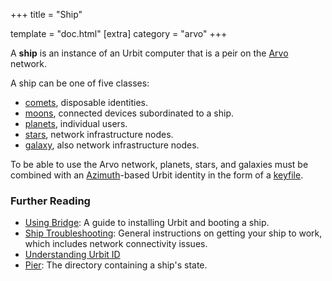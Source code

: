 +++
title = "Ship"

template = "doc.html"
[extra]
category = "arvo"
+++

A **ship** is an instance of an Urbit computer that is a peir on the [Arvo](/docs/glossary/arvo) network.

A ship can be one of five classes:

- [comets](/docs/glossary/comet), disposable identities.
- [moons](/docs/glossary/moon), connected devices subordinated to a ship.
- [planets](/docs/glossary/planet), individual users.
- [stars](/docs/glossary/star), network infrastructure nodes.
- [galaxy](/docs/glossary/galaxy), also network infrastructure nodes.

To be able to use the Arvo network, planets, stars, and galaxies must be combined with an [Azimuth](/docs/glossary/azimuth)-based Urbit identity in the form of a [keyfile](/docs/glossary/keyfile).

### Further Reading

- [Using Bridge](/getting-started/): A guide to installing Urbit and booting a ship.
- [Ship Troubleshooting](/using/os/ship-troubleshooting): General instructions on getting your ship to work, which includes network connectivity issues.
- [Understanding Urbit ID](/understanding-urbit/urbit-id)
- [Pier](/docs/glossary/pier): The directory containing a ship's state.

